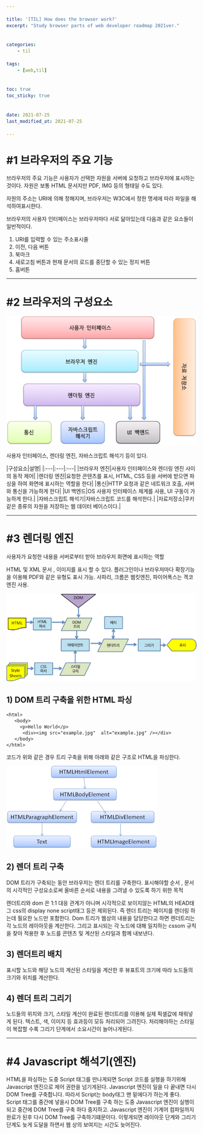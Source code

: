 ```yaml
---

title: '[TIL] How does the browser work?'
excerpt: "Study browser parts of web developer roadmap 2021ver."


categories:
    - til

tags:
    - [web,til]


toc: true
toc_sticky: true


date: 2021-07-25
last_modified_at: 2021-07-25

---
```


# #1 브라우저의 주요 기능

브라우저의 주요 기능은 사용자가 선택한 자원을 서버에 요청하고 브라우저에 표시하는 것이다. 자원은 보통 HTML 문서지만 PDF, IMG 등의 형태일 수도 있다.

자원의 주소는 URI에 의해 정해지며, 브라우저는 W3C에서 정한 명세에 따라 파일을 해석하여표시한다.

브라우저의 사용자 인터페이스는 브라우저마다 서로 닮아있는데 다음과 같은 요소들이 일반적이다.

1. URI를 입력할 수 있는 주소표시줄
2. 이전, 다음 버튼
3. 북마크
4. 새로고침 버튼과 현재 문서의 로드를 중단할 수 있는 정지 버튼
5. 홈버튼

---

# #2 브라우저의 구성요소

![image](/assets/images/21_07_25_til/browser_construct.png)

사용자 인터페이스, 렌더링 엔진, 자바스크립트 해석기 등이 있다.

|구성요소|설명|
|:---|:---|:---|
|브라우저 엔진|사용자 인터페이스와 렌더링 엔진 사이의 동작 제어|
|렌더링 엔진|요청한 콘텐츠를 표시, HTML, CSS 등을 서버에 받으면 파싱을 하여 화면에 표시하는 역할을 한다|
|통신|HTTP 요청과 같은 네트워크 호출, 서버와 통신을 가능하게 한다|
|UI 백엔드|OS 사용자 인터페이스 체계를 사용, UI 구동이 가능하게 한다.|
|자바스크립트 해석기|자바스크립트 코드를 해석한다.|
|자료저장소|쿠키같은 종류의 자원을 저장하는 웹 데이터 베이스이다.|

---

# #3 렌더링 엔진

사용자가 요청한 내용을 서버로부터 받아 브라우저 화면에 표시하는 역할

HTML 및 XML 문서 , 이미지를 표시 할 수 있다.
플러그인이나 브라우저마다 확장기능을 이용해 PDF와 같은 유형도 표시 가능.
사파리, 크롬은 웹킷엔진, 파이어폭스는 겍코엔진 사용.

![image](/assets/images/21_07_25_til/render.png)

## 1) DOM 트리 구축을 위한 HTML 파싱

```
<html>
   <body>
     <p>Hello World</p>
      <div><img src="example.jpg"  alt="example.jpg" /></div>
   </body>
</html>
```

코드가 위와 같은 경우 트리 구축을 위해 아래와 같은 구조로 HTML을 파싱한다.

![image](/assets/images/21_07_25_til/domTree.png)

## 2) 렌더 트리 구축

DOM 트리가 구축되는 동안 브라우저는 렌더 트리를 구축한다.
표시해야할 순서 , 문서의 시각적인 구성요소로써 올바른 순서로 내용을 그려낼 수 있도록 하기 위한 목적

렌더트리와 dom 은 1:1 대응 관계가 아니며 시각적으로 보이지않는 HTML의 HEAD태그 css의 display none script태그 등은 제외된다. 즉 렌더 트리는 페이지를 렌더링 하는데 필요한 노드만 포함한다. Dom 트리가 웹상의 내용을 담당한다고 하면 렌더트리는 각 노드의 레이아웃을 계산한다.
그리고 표시되는 각 노드에 대해 일치하는 cssom 규칙을 찾아 적용한 후 노드를 콘텐츠 및 계산된 스타일과 함께 내보낸다.

## 3) 렌더트리 배치 

표시할 노드와 해당 노드의 계산된 스타일을 계산한 후 뷰표트의 크기에 따라 노드들의 크기와 위치를 계산한다.

## 4) 렌더 트리 그리기

노드들의 위치와 크기, 스타일 계산이 완료된 렌더트리를 이용해 실제 픽셀값에 채워넣게 된다. 텍스트, 색, 이미지 등 효과등이 모듀 처리되어 그려진다. 처리해야하는 스타일이 복잡할 수록 그리기 단계에서 소요시간이 늘어나게된다.

---

# #4 Javascript 해석기(엔진)

HTML을 파싱하는 도중 Script 태그를 만나게되면 Script 코드를 실행을 하기위해 Javascript 엔진으로 제어 권한을 넘기게된다. Javascript 엔진이 일을 다 끝내면 다시 DOM Tree를 구축합니다. 따라서 Script는 body태그 맨 밑에다가 하는게 좋다. Script 태그를 중간에 넣을시 DOM Tree를 구축 하는 도중 Javascript 엔진이 실행이되고 중간에 DOM Tree를 구축 하다 중지하고. Javascript 엔진이 기계어 컴파일까지 완료가 된후 다시 DOM Tree를 구축하기떄문이다. 이렇게되면 레이아웃 단계와 그리기 단계도 늦게 도달을 하면서 웹 상의 보여지는 시간도 늦어진다.
